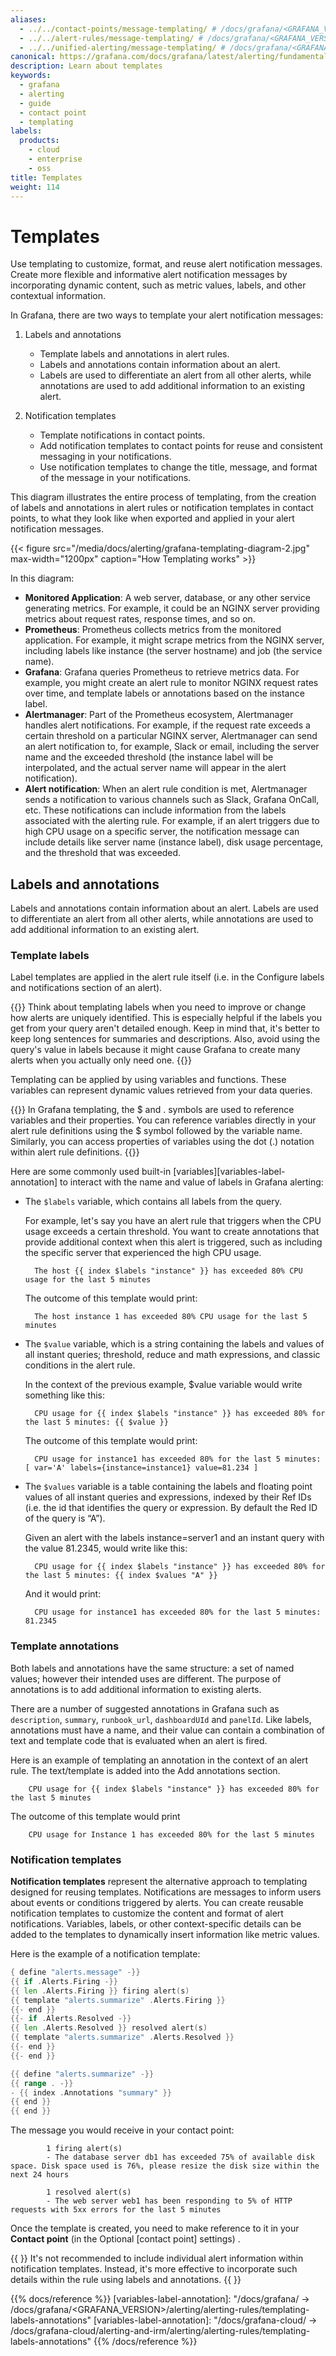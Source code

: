 ```yaml
---
aliases:
  - ../../contact-points/message-templating/ # /docs/grafana/<GRAFANA_VERSION>/alerting/contact-points/message-templating/
  - ../../alert-rules/message-templating/ # /docs/grafana/<GRAFANA_VERSION>/alerting/alert-rules/message-templating/
  - ../../unified-alerting/message-templating/ # /docs/grafana/<GRAFANA_VERSION>/alerting/unified-alerting/message-templating/
canonical: https://grafana.com/docs/grafana/latest/alerting/fundamentals/notifications/templates/
description: Learn about templates
keywords:
  - grafana
  - alerting
  - guide
  - contact point
  - templating
labels:
  products:
    - cloud
    - enterprise
    - oss
title: Templates
weight: 114
---
```


# Templates

Use templating to customize, format, and reuse alert notification messages. Create more flexible and informative alert notification messages by incorporating dynamic content, such as metric values, labels, and other contextual information.

In Grafana, there are two ways to template your alert notification messages:

1. Labels and annotations

   - Template labels and annotations in alert rules.
   - Labels and annotations contain information about an alert.
   - Labels are used to differentiate an alert from all other alerts, while annotations are used to add additional information to an existing alert.

2. Notification templates

   - Template notifications in contact points.
   - Add notification templates to contact points for reuse and consistent messaging in your notifications.
   - Use notification templates to change the title, message, and format of the message in your notifications.

This diagram illustrates the entire process of templating, from the creation of labels and annotations in alert rules or notification templates in contact points, to what they look like when exported and applied in your alert notification messages.

{{< figure src="/media/docs/alerting/grafana-templating-diagram-2.jpg" max-width="1200px" caption="How Templating works" >}}

In this diagram:

- **Monitored Application**: A web server, database, or any other service generating metrics. For example, it could be an NGINX server providing metrics about request rates, response times, and so on.
- **Prometheus**: Prometheus collects metrics from the monitored application. For example, it might scrape metrics from the NGINX server, including labels like instance (the server hostname) and job (the service name).
- **Grafana**: Grafana queries Prometheus to retrieve metrics data. For example, you might create an alert rule to monitor NGINX request rates over time, and template labels or annotations based on the instance label.
- **Alertmanager**: Part of the Prometheus ecosystem, Alertmanager handles alert notifications. For example, if the request rate exceeds a certain threshold on a particular NGINX server, Alertmanager can send an alert notification to, for example, Slack or email, including the server name and the exceeded threshold (the instance label will be interpolated, and the actual server name will appear in the alert notification).
- **Alert notification**: When an alert rule condition is met, Alertmanager sends a notification to various channels such as Slack, Grafana OnCall, etc. These notifications can include information from the labels associated with the alerting rule. For example, if an alert triggers due to high CPU usage on a specific server, the notification message can include details like server name (instance label), disk usage percentage, and the threshold that was exceeded.

## Labels and annotations

Labels and annotations contain information about an alert. Labels are used to differentiate an alert from all other alerts, while annotations are used to add additional information to an existing alert.

### Template labels

Label templates are applied in the alert rule itself (i.e. in the Configure labels and notifications section of an alert).

{{<admonition type="note">}}
Think about templating labels when you need to improve or change how alerts are uniquely identified. This is especially helpful if the labels you get from your query aren't detailed enough. Keep in mind that, it's better to keep long sentences for summaries and descriptions. Also, avoid using the query's value in labels because it might cause Grafana to create many alerts when you actually only need one.
{{</admonition>}}

Templating can be applied by using variables and functions. These variables can represent dynamic values retrieved from your data queries.

{{<admonition type="note">}}
In Grafana templating, the $ and . symbols are used to reference variables and their properties. You can reference variables directly in your alert rule definitions using the $ symbol followed by the variable name. Similarly, you can access properties of variables using the dot (.) notation within alert rule definitions.
{{</admonition>}}

Here are some commonly used built-in [variables][variables-label-annotation] to interact with the name and value of labels in Grafana alerting:

- The `$labels` variable, which contains all labels from the query.

  For example, let's say you have an alert rule that triggers when the CPU usage exceeds a certain threshold. You want to create annotations that provide additional context when this alert is triggered, such as including the specific server that experienced the high CPU usage.

        The host {{ index $labels "instance" }} has exceeded 80% CPU usage for the last 5 minutes

  The outcome of this template would print:

        The host instance 1 has exceeded 80% CPU usage for the last 5 minutes

- The `$value` variable, which is a string containing the labels and values of all instant queries; threshold, reduce and math expressions, and classic conditions in the alert rule.

  In the context of the previous example, $value variable would write something like this:

        CPU usage for {{ index $labels "instance" }} has exceeded 80% for the last 5 minutes: {{ $value }}

  The outcome of this template would print:

        CPU usage for instance1 has exceeded 80% for the last 5 minutes: [ var='A' labels={instance=instance1} value=81.234 ]

- The `$values` variable is a table containing the labels and floating point values of all instant queries and expressions, indexed by their Ref IDs (i.e. the id that identifies the query or expression. By default the Red ID of the query is “A”).

  Given an alert with the labels instance=server1 and an instant query with the value 81.2345, would write like this:

        CPU usage for {{ index $labels "instance" }} has exceeded 80% for the last 5 minutes: {{ index $values "A" }}

  And it would print:

        CPU usage for instance1 has exceeded 80% for the last 5 minutes: 81.2345

### Template annotations

Both labels and annotations have the same structure: a set of named values; however their intended uses are different. The purpose of annotations is to add additional information to existing alerts.

There are a number of suggested annotations in Grafana such as `description`, `summary`, `runbook_url`, `dashboardUId` and `panelId`. Like labels, annotations must have a name, and their value can contain a combination of text and template code that is evaluated when an alert is fired.

Here is an example of templating an annotation in the context of an alert rule. The text/template is added into the Add annotations section.

        CPU usage for {{ index $labels "instance" }} has exceeded 80% for the last 5 minutes

The outcome of this template would print

        CPU usage for Instance 1 has exceeded 80% for the last 5 minutes

### Notification templates

**Notification templates** represent the alternative approach to templating designed for reusing templates. Notifications are messages to inform users about events or conditions triggered by alerts. You can create reusable notification templates to customize the content and format of alert notifications. Variables, labels, or other context-specific details can be added to the templates to dynamically insert information like metric values.

Here is the example of a notification template:

```go
{ define "alerts.message" -}}
{{ if .Alerts.Firing -}}
{{ len .Alerts.Firing }} firing alert(s)
{{ template "alerts.summarize" .Alerts.Firing }}
{{- end }}
{{- if .Alerts.Resolved -}}
{{ len .Alerts.Resolved }} resolved alert(s)
{{ template "alerts.summarize" .Alerts.Resolved }}
{{- end }}
{{- end }}

{{ define "alerts.summarize" -}}
{{ range . -}}
- {{ index .Annotations "summary" }}
{{ end }}
{{ end }}
```

The message you would receive in your contact point:

            1 firing alert(s)
            - The database server db1 has exceeded 75% of available disk space. Disk space used is 76%, please resize the disk size within the next 24 hours

            1 resolved alert(s)
            - The web server web1 has been responding to 5% of HTTP requests with 5xx errors for the last 5 minutes

Once the template is created, you need to make reference to it in your **Contact point** (in the Optional [contact point] settings) .

{{ <admonition type=”note”> }}
It's not recommended to include individual alert information within notification templates. Instead, it's more effective to incorporate such details within the rule using labels and annotations.
{{ </admonition> }}

{{% docs/reference %}}
[variables-label-annotation]: "/docs/grafana/ -> /docs/grafana/<GRAFANA_VERSION>/alerting/alerting-rules/templating-labels-annotations"
[variables-label-annotation]: "/docs/grafana-cloud/ -> /docs/grafana-cloud/alerting-and-irm/alerting/alerting-rules/templating-labels-annotations"
{{% /docs/reference %}}
